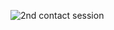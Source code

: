 ![2nd contact session](https://github.com/user-attachments/assets/37a92be7-d361-4ce6-8e61-bc0570524336)
